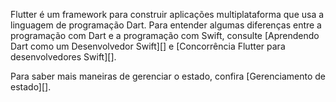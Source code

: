 Flutter é um framework para construir aplicações multiplataforma que usa
a linguagem de programação Dart. Para entender algumas diferenças entre a
programação com Dart e a programação com Swift, consulte [Aprendendo Dart
como um Desenvolvedor Swift][] e [Concorrência Flutter para desenvolvedores
Swift][].

Para saber mais maneiras de gerenciar o estado, confira [Gerenciamento de
estado][].